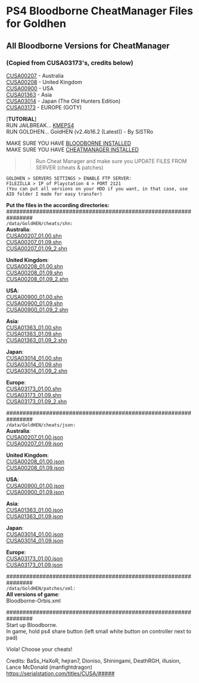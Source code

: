 # PS4 Bloodborne CheatManager Files for Goldhen

## All Bloodborne Versions for CheatManager
### (Copied from CUSA03173's, credits below)

<a href="https://serialstation.com/titles/CUSA/00207" target="_blank">CUSA00207</a> - Australia <br />
<a href="https://serialstation.com/titles/CUSA/00208" target="_blank">CUSA00208</a> - United Kingdom <br />
<a href="https://serialstation.com/titles/CUSA/00900" target="_blank">CUSA00900</a> - USA <br />
<a href="https://serialstation.com/titles/CUSA/01363" target="_blank">CUSA01363</a> - Asia <br />
<a href="https://serialstation.com/titles/CUSA/03014" target="_blank">CUSA03014</a> - Japan (The Old Hunters Edition) <br />
<a href="https://serialstation.com/titles/CUSA/03173" target="_blank">CUSA03173</a> - EUROPE (GOTY) <br />

\[**TUTORIAL**] <br />
RUN JAILBREAK... <a href="https://kmeps4.site/psfree900m/index.html " target="_blank">KMEPS4</a> <br />
RUN GOLDHEN... GoldHEN (v2.4b16.2 (Latest)) - By SiSTRo <br />

MAKE SURE YOU HAVE <a href="https://www.playstation.com/en-us/games/bloodborne/" target="_blank">BLOODBORNE INSTALLED</a> <br />
MAKE SURE YOU HAVE <a href="https://github.com/GoldHEN/GoldHEN_Cheat_Manager" target="_blank">CHEATMANAGER INSTALLED</a> <br />
>> Run Cheat Manager and make sure you UPDATE FILES FROM SERVER (cheats & patches) <br />
```
GOLDHEN > SERVERS SETTINGS > ENABLE FTP SERVER: 
FILEZILLA > IP of Playstation 4 > PORT 2121 
(You can put all versions on your HDD if you want, in that case, use AIO folder I made for easy transfer)
```

**Put the files in the according directories:** <br />
\################################################################ <br />
```/data/GoldHEN/cheats/shn:``` <br />
**Australia**: <br />
<a href="https://github.com/Encapsulate/PS4BloodborneCheatManager/blob/main/CUSA00207/shn/CUSA00207_01.00.shn" target="_blank">CUSA00207_01.00.shn</a> <br />
<a href="https://github.com/Encapsulate/PS4BloodborneCheatManager/blob/main/CUSA00207/shn/CUSA00207_01.09.shn" target="_blank">CUSA00207_01.09.shn</a> <br />
<a href="https://github.com/Encapsulate/PS4BloodborneCheatManager/blob/main/CUSA00207/shn/CUSA00207_01.09_2.shn" target="_blank">CUSA00207_01.09_2.shn</a> <br />

**United Kingdom**: <br />
<a href="https://github.com/Encapsulate/PS4BloodborneCheatManager/blob/main/CUSA00208/shn/CUSA00208_01.00.shn" target="_blank">CUSA00208_01.00.shn</a> <br />
<a href="https://github.com/Encapsulate/PS4BloodborneCheatManager/blob/main/CUSA00208/shn/CUSA00208_01.09.shn" target="_blank">CUSA00208_01.09.shn</a> <br />
<a href="https://github.com/Encapsulate/PS4BloodborneCheatManager/blob/main/CUSA00208/shn/CUSA00208_01.09_2.shn" target="_blank">CUSA00208_01.09_2.shn</a> <br />

**USA**: <br />
<a href="https://github.com/Encapsulate/PS4BloodborneCheatManager/blob/main/CUSA00900/shn/CUSA00900_01.00.shn" target="_blank">CUSA00900_01.00.shn</a> <br />
<a href="https://github.com/Encapsulate/PS4BloodborneCheatManager/blob/main/CUSA00900/shn/CUSA00900_01.09.shn" target="_blank">CUSA00900_01.09.shn</a> <br />
<a href="https://github.com/Encapsulate/PS4BloodborneCheatManager/blob/main/CUSA00900/shn/CUSA00900_01.09_2.shn" target="_blank">CUSA00900_01.09_2.shn</a> <br />

**Asia**: <br />
<a href="https://github.com/Encapsulate/PS4BloodborneCheatManager/blob/main/CUSA01363/shn/CUSA01363_01.00.shn" target="_blank">CUSA01363_01.00.shn</a> <br />
<a href="https://github.com/Encapsulate/PS4BloodborneCheatManager/blob/main/CUSA01363/shn/CUSA01363_01.09.shn" target="_blank">CUSA01363_01.09.shn</a> <br />
<a href="https://github.com/Encapsulate/PS4BloodborneCheatManager/blob/main/CUSA01363/shn/CUSA01363_01.09_2.shn" target="_blank">CUSA01363_01.09_2.shn</a> <br />

**Japan**: <br />
<a href="https://github.com/Encapsulate/PS4BloodborneCheatManager/blob/main/CUSA03014/shn/CUSA03014_01.00.shn" target="_blank">CUSA03014_01.00.shn</a> <br />
<a href="https://github.com/Encapsulate/PS4BloodborneCheatManager/blob/main/CUSA03014/shn/CUSA03014_01.09.shn" target="_blank">CUSA03014_01.09.shn</a> <br />
<a href="https://github.com/Encapsulate/PS4BloodborneCheatManager/blob/main/CUSA03014/shn/CUSA03014_01.09_2.shn" target="_blank">CUSA03014_01.09_2.shn</a> <br />

**Europe**: <br />
<a href="https://github.com/Encapsulate/PS4BloodborneCheatManager/blob/main/CUSA03173/shn/CUSA03173_01.00.shn" target="_blank">CUSA03173_01.00.shn</a> <br />
<a href="https://github.com/Encapsulate/PS4BloodborneCheatManager/blob/main/CUSA03173/shn/CUSA03173_01.09.shn" target="_blank">CUSA03173_01.09.shn</a> <br />
<a href="https://github.com/Encapsulate/PS4BloodborneCheatManager/blob/main/CUSA03173/shn/CUSA03173_01.09_2.shn" target="_blank">CUSA03173_01.09_2.shn</a> <br />

\################################################################<br />
```/data/GoldHEN/cheats/json:``` <br />
**Australia**: <br />
<a href="https://github.com/Encapsulate/PS4BloodborneCheatManager/blob/main/CUSA00207/json/CUSA00207_01.00.json" target="_blank">CUSA00207_01.00.json</a> <br />
<a href="https://github.com/Encapsulate/PS4BloodborneCheatManager/blob/main/CUSA00207/json/CUSA00207_01.09.json" target="_blank">CUSA00207_01.09.json</a> <br />

**United Kingdom**: <br />
<a href="https://github.com/Encapsulate/PS4BloodborneCheatManager/blob/main/CUSA00208/json/CUSA00208_01.00.json" target="_blank">CUSA00208_01.00.json</a> <br />
<a href="https://github.com/Encapsulate/PS4BloodborneCheatManager/blob/main/CUSA00208/json/CUSA00208_01.09.json" target="_blank">CUSA00208_01.09.json</a> <br />

**USA**: <br />
<a href="https://github.com/Encapsulate/PS4BloodborneCheatManager/blob/main/CUSA00900/json/CUSA00900_01.00.json" target="_blank">CUSA00900_01.00.json</a> <br />
<a href="https://github.com/Encapsulate/PS4BloodborneCheatManager/blob/main/CUSA00900/json/CUSA00900_01.09.json" target="_blank">CUSA00900_01.09.json</a> <br />

**Asia**: <br />
<a href="https://github.com/Encapsulate/PS4BloodborneCheatManager/blob/main/CUSA01363/json/CUSA01363_01.00.json" target="_blank">CUSA01363_01.00.json</a> <br />
<a href="https://github.com/Encapsulate/PS4BloodborneCheatManager/blob/main/CUSA01363/json/CUSA01363_01.09.json" target="_blank">CUSA01363_01.09.json</a> <br />

**Japan**: <br />
<a href="https://github.com/Encapsulate/PS4BloodborneCheatManager/blob/main/CUSA03014/json/CUSA03014_01.00.json" target="_blank">CUSA03014_01.00.json</a> <br />
<a href="https://github.com/Encapsulate/PS4BloodborneCheatManager/blob/main/CUSA03014/json/CUSA03014_01.09.json" target="_blank">CUSA03014_01.09.json</a> <br />

**Europe**: <br />
<a href="https://github.com/Encapsulate/PS4BloodborneCheatManager/blob/main/CUSA03173/json/CUSA03173_01.00.json" target="_blank">CUSA03173_01.00.json</a> <br />
<a href="https://github.com/Encapsulate/PS4BloodborneCheatManager/blob/main/CUSA03173/json/CUSA03173_01.09.json" target="_blank">CUSA03173_01.09.json</a> <br />

\################################################################ <br />
```/data/GoldHEN/patches/xml:``` <br />
**All versions of game**: <br />
Bloodborne-Orbis.xml <br />

\################################################################ <br />
Start up Bloodborne. <br />
In game, hold ps4 share button (left small white button on controller next to pad) <br />

Viola! Choose your cheats! <br />

Credits: BaSs_HaXoR, hejran7, Dioniso, Shiningami, DeathRGH, illusion, Lance McDonald (manfightdragon) <br />
https://serialstation.com/titles/CUSA/##### <br />
